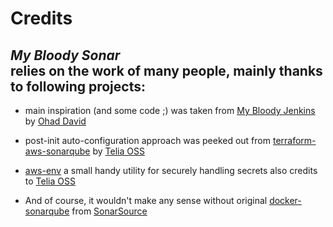 Credits
=======

## *My Bloody Sonar*<br> relies on the work of many people, mainly thanks to following projects:

- main inspiration (and some code ;) was taken from [My Bloody Jenkins](https://github.com/odavid/my-bloody-jenkins) by [Ohad David](https://github.com/odavid)

- post-init auto-configuration approach was peeked out from [terraform-aws-sonarqube](https://github.com/telia-oss/terraform-aws-sonarqube) by [Telia OSS](https://github.com/telia-oss)

- [aws-env](https://github.com/telia-oss/aws-env) a small handy utility for securely handling secrets also credits to [Telia OSS](https://github.com/telia-oss)

- And of course, it wouldn't make any sense without original [docker-sonarqube](https://github.com/SonarSource/docker-sonarqube) from [SonarSource](https://github.com/SonarSource)
